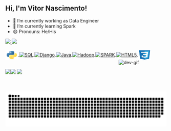 ## Hi, I'm Vitor Nascimento!


- 🔭 I’m currently working as Data Engineer
- 🌱 I’m currently learning Spark
- 😄 Pronouns: He/His

<div>
  <a href="https://github.com/vitorskt">
  <img height="180em" src="https://github-readme-stats.vercel.app/api?username=vitorskt&show_icons=true&theme=dracula&include_all_commits=true&count_private=true"/>
  <img height="180em" src="https://github-readme-stats.vercel.app/api/top-langs/?username=vitorskt&layout=compact&langs_count=7&theme=dracula"/>
</div>
  
<div style="display: inline_block"><br>
    <img align="center" alt="Python" height="30" width="40" src="https://raw.githubusercontent.com/devicons/devicon/master/icons/python/python-original.svg">
    <img align="center" alt="SQL" height="30" width="40" src="https://cdn.jsdelivr.net/gh/devicons/devicon/icons/mysql/mysql-original-wordmark.svg">
    <img align="center" alt="Django" height="30" width="40" src="https://cdn.jsdelivr.net/gh/devicons/devicon/icons/django/django-original.svg">
    <img align="center" alt="Java" height="30" width="40" src="https://cdn.jsdelivr.net/gh/devicons/devicon/icons/java/java-original-wordmark.svg">
    <img align="center" alt="Hadoop" height="30" width="40" src="https://www.vectorlogo.zone/logos/apache_hadoop/apache_hadoop-icon.svg">
    <img align="center" alt="SPARK" height="30" width="40" src="https://www.vectorlogo.zone/logos/apache_spark/apache_spark-ar21.svg">
    <img align="center" alt="HTML5" height="30" width="40" src="https://cdn.jsdelivr.net/gh/devicons/devicon/icons/html5/html5-original-wordmark.svg">
    <img align="center" alt="CSS" height="30" width="40" src="https://raw.githubusercontent.com/devicons/devicon/master/icons/css3/css3-original.svg">
    <img align="right" alt="dev-gif" height="100" width="150" src="https://c.tenor.com/I5iY9Hj8YGQAAAAi/kroppa-digital.gif">
</div>
  
  ##
  
  <div> 
  <a href="https://instagram.com/itsjvitor" target="_blank"><img src="https://img.shields.io/badge/-Instagram-%23E4405F?style=for-the-badge&logo=instagram&logoColor=white" 
  <a href = "mailto:vitor.dev07@gmail.com"><img src="https://img.shields.io/badge/-Gmail-%23333?style=for-the-badge&logo=gmail&logoColor=white" target="_blank"></a>
  <a href="https://www.linkedin.com/in/vitorskt" target="_blank"><img src="https://img.shields.io/badge/-LinkedIn-%230077B5?style=for-the-badge&logo=linkedin&logoColor=white" target="_blank"></a>
    
   ![Snake animation](https://github.com/vitorskt/vitorskt/blob/output/github-contribution-grid-snake.svg) 
    
  </div>
